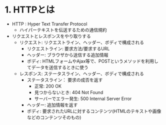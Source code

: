 # 1. HTTPとは
* HTTP : Hyper Text Transfer Protocol
    * ハイパーテキストを伝送するための通信規約
* リクエストとレスポンスをやり取りする
    * リクエスト: リクエストライン、ヘッダー、ボディで構成される
        * リクエストライン: 要求方法/要求するURL
        * ヘッダー: ブラウザから送信する追加情報
        * ボディ: HTMLフォームやAjax等で、POSTというメソッドを利用してデータを送信するときに使う
    * レスポンス: ステータスライン、ヘッダー、ボディで構成される
        * ステータスライン： 要求の成否を返す
            * 正常: 200 OK
            * 見つからないとき: 404 Not Found
            * サーバーでエラー発生: 500 Internal Server Error
        * ヘッダー: 追加情報を返す
        * ボディ: 要求されたURLに対するコンテンツ(HTMLのテキストや画像などのコンテンツそのもの)